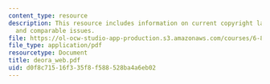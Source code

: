 ```yaml
---
content_type: resource
description: This resource includes information on current copyright laws, google,
  and comparable issues.
file: https://ol-ocw-studio-app-production.s3.amazonaws.com/courses/6-805-ethics-and-the-law-on-the-electronic-frontier-fall-2005/d0f8c71516f335f8f588528ba4a6eb02_deora_web.pdf
file_type: application/pdf
resourcetype: Document
title: deora_web.pdf
uid: d0f8c715-16f3-35f8-f588-528ba4a6eb02
---
```

